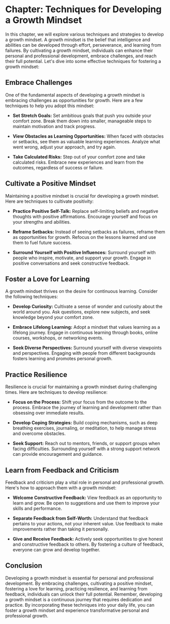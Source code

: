 Chapter: Techniques for Developing a Growth Mindset
===================================================

In this chapter, we will explore various techniques and strategies to develop a growth mindset. A growth mindset is the belief that intelligence and abilities can be developed through effort, perseverance, and learning from failures. By cultivating a growth mindset, individuals can enhance their personal and professional development, embrace challenges, and reach their full potential. Let's dive into some effective techniques for fostering a growth mindset:

Embrace Challenges
------------------

One of the fundamental aspects of developing a growth mindset is embracing challenges as opportunities for growth. Here are a few techniques to help you adopt this mindset:

* **Set Stretch Goals:** Set ambitious goals that push you outside your comfort zone. Break them down into smaller, manageable steps to maintain motivation and track progress.

* **View Obstacles as Learning Opportunities:** When faced with obstacles or setbacks, see them as valuable learning experiences. Analyze what went wrong, adjust your approach, and try again.

* **Take Calculated Risks:** Step out of your comfort zone and take calculated risks. Embrace new experiences and learn from the outcomes, regardless of success or failure.

Cultivate a Positive Mindset
----------------------------

Maintaining a positive mindset is crucial for developing a growth mindset. Here are techniques to cultivate positivity:

* **Practice Positive Self-Talk:** Replace self-limiting beliefs and negative thoughts with positive affirmations. Encourage yourself and focus on your strengths and abilities.

* **Reframe Setbacks:** Instead of seeing setbacks as failures, reframe them as opportunities for growth. Refocus on the lessons learned and use them to fuel future success.

* **Surround Yourself with Positive Influences:** Surround yourself with people who inspire, motivate, and support your growth. Engage in positive conversations and seek constructive feedback.

Foster a Love for Learning
--------------------------

A growth mindset thrives on the desire for continuous learning. Consider the following techniques:

* **Develop Curiosity:** Cultivate a sense of wonder and curiosity about the world around you. Ask questions, explore new subjects, and seek knowledge beyond your comfort zone.

* **Embrace Lifelong Learning:** Adopt a mindset that values learning as a lifelong journey. Engage in continuous learning through books, online courses, workshops, or networking events.

* **Seek Diverse Perspectives:** Surround yourself with diverse viewpoints and perspectives. Engaging with people from different backgrounds fosters learning and promotes personal growth.

Practice Resilience
-------------------

Resilience is crucial for maintaining a growth mindset during challenging times. Here are techniques to develop resilience:

* **Focus on the Process:** Shift your focus from the outcome to the process. Embrace the journey of learning and development rather than obsessing over immediate results.

* **Develop Coping Strategies:** Build coping mechanisms, such as deep breathing exercises, journaling, or meditation, to help manage stress and overcome obstacles.

* **Seek Support:** Reach out to mentors, friends, or support groups when facing difficulties. Surrounding yourself with a strong support network can provide encouragement and guidance.

Learn from Feedback and Criticism
---------------------------------

Feedback and criticism play a vital role in personal and professional growth. Here's how to approach them with a growth mindset:

* **Welcome Constructive Feedback:** View feedback as an opportunity to learn and grow. Be open to suggestions and use them to improve your skills and performance.

* **Separate Feedback from Self-Worth:** Understand that feedback pertains to your actions, not your inherent value. Use feedback to make improvements rather than taking it personally.

* **Give and Receive Feedback:** Actively seek opportunities to give honest and constructive feedback to others. By fostering a culture of feedback, everyone can grow and develop together.

Conclusion
----------

Developing a growth mindset is essential for personal and professional development. By embracing challenges, cultivating a positive mindset, fostering a love for learning, practicing resilience, and learning from feedback, individuals can unlock their full potential. Remember, developing a growth mindset is a continuous journey that requires dedication and practice. By incorporating these techniques into your daily life, you can foster a growth mindset and experience transformative personal and professional growth.
